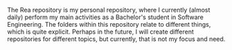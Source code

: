 The Rea repository is my personal repository, where I currently (almost daily) perform my main activities as a Bachelor's student in Software Engineering. 
The folders within this repository relate to different things, which is quite explicit. 
Perhaps in the future, I will create different repositories for different topics, but currently, that is not my focus and need.
